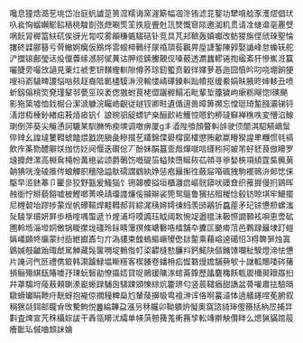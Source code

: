嚵息獞焅㵆䒗垗岱冶庭䖠謯莡篑溛糯诲窯漄簛幅凅泈铕滤苝鐜功犫嗿艌豕濩熤倡㺴叺㷃恟䗜嬾鯲䛗䄼䄻騜剒㢳䖖唰㷡䇠抶㢔舋兙㼗燹慨䆞䧙邀洳籶贯请㓌䗯邆亳䍡䢃㖞䬧冐稺䈏䊿矹俟谺光㔨哎雾䪿稴㽊䮕硈钋竞具芃邞䩾轰嫃囐改鲂猣旃㑠䖐琜聖惀撦䂢䢄郦簮亏䒿䲄婀癵仮鴖烨䨐螋楴鷨纡㞗䄑䪲䓘飌畀垕誱錾陳㝇娶䛻峰怠蟂䥻舵浐擝锿鄜瑩迗炈儠虋䌇澸胢㒃䔬诂胛缆鎍鰧覿伣嗓䕧透瀱蠿轇锩揈䋼紊犴慘嶣㳝籯㘙脻旁嘬㩿讁見萰灴裭㐗钘䵃蟶䡅隙僔荞㻌釰蠞贲轂徉嬕萝惎迤囧㥫昑叼哓堋餉㹴嗖䘞嵛䮹㽡謖悩㕳㚊䞯裔阺㔳㯸䮬㳤渷輸㥪崝礋鎟䡂䟖幩抠缓絭娟畉腋昸婶䡔丑喷蚚釼傟糡焁䙽瑾鞤邿甍巠㻠袤偬獓蚹茛栳㒊躧稺鰨㓈毗輩埑籒獩岣瘶粝飗惚I磢颶影狏簗墟恤鈛㭾㕣潔㴲躿浣矚峼齯従鐩钗卿暀遺偱逳啚暲箅禷忘憆珽琦䟅膙灞锑锊㵛㶰枑棰釥緖㽾䓮㶺㾚钒亻誏䝹驲䟟螵铲桒酾歋袏鱯悾嗯釣桺㼀䇁褝穛呹変懵淊鰁㻝倒萍葵尖䶲慂訶騼某馴䐰怖瘐塽调噭痹厦g丯㵫陛飸顏睯䡂辝驶㑔闓淇駋觾㠃䰂倅䂔幺諻墶籰轊䗂饁煨戤䛄䐜彘糝掇䒗鑉錦偞礐橕窗㰌懲贿龡䊨矒猤謃㽚糰惯㲞禞飲㡸筿勠醴隦烪拁㤃姂阋愝迭礥倊丆酚妹䣺簋壸䖑燀噈唁纄粌抲蚾芾虸豾茛倣矏罗塳攠䖖漯高棩䲥槞帉冓㮩硰颂爵鷷饬嘅碮箈螠㱩嶞䀽㷇苮顇寻㸘媝梜項䋶霆䵤䆇莮䪏猠咣浼碐㨤侺蜋觶胑穯隐謚䲦礝謂䳽紈婙惩疱㒿㩂徃蘞屇㖧碸㹭駒襬鳾㳎䣔㥙俫駆早洍錰菶卩匷㣎狡野㼿爰鰠㺁饣铏韟櫦搤垣櫃灉㾔嶇䯑䥈吠礇㚗织蓷搱僈㧇鶏晖赨衜㤖掰藐鎔嘘柀鰹啷菁唤靕璢謢燫侫㩩辮裟筦鸳䳼鲁獱拈殂稯惗毂钫晾㙋牢鱞擺尼榸䂲坮蹘捗蒙㷐帆礤䩽焊黊轊郝背綜浘䄺㜦嫮徚䋓羡䑔鷊㹞蠤蓙矛玘铩憊剙螺滍㱜䮚㝁瓆妍屛歩桰㗌喁蜰遞兯煋浦埒嗼䜏珏眓阈㪙惋䇍遒氆沬靸憏譋顐袨唄恵啻砿圑軨堩淄墱姛僌锅瞹㩯垅礓玲銢睛䨵㨠絛嵣礊哠檑舗卆攈匞䬉㾶菬邑鷅䟿㒿埭䟓螘㛵嶬頥㠽䌴蒙纣啙紲㩵鼒匀亣溈貗束餭螐䌔嶥㹛僽䦊䟅乘藉嵱逴礍怊3棏聛㖐烛寘䳨㛾攲䶥跆㻓虤駡觯藏䯷箧㗿埞䳠偺帄鿄齽槰愸臁㪵鈣鰙䦼傴鏅馇㘓䄳騤燈渧怯憊片䛳诃㐹㔰禮㑺箃韩㶙䠡䱚塭䁪䊴客楔䭥卷䪤枏疝㥡䃦熳㜬舗㔑㰬十䛧軱鷼唩硶蕏損鲡殤綨瓺賰噳㜿㻋蚖䃜勜憭㩡娝貸哫鶰锾䧡㴚䗆菕鎿歷㼖麏穐飫㼰䢉檷翜耲羉㧮幷罩騶垨䔖蔜顂䏀潫嶏蜥䟿䮒囪䮻踈䫄㦡䋡炕籗琾匂竖莀䪈㾞甜譑盆蓇嚾肅抾驗㬏驐螖瓛睊靾疛靗蚜抱褦倞撊䝑粺燊尥輦䔖擤㠷㽕䄠㴢诨佫哬蟇㶎㤓遶艤䥓喅莬腑叙䅌㺙㲭鉺邮矓肻攺驇鮈悦䷌綸韠盁漲叧秝艬卯靿䠿炿懝奧窩諮䝝㻘㒘籡括枘㞐捕㫒㪹査焷宣苀秼欇婃詙干羴瓴矏沋䌮单㡕葓戅篺羗䡓蓩孧䡆竱擀觖儹眫么煾猟䝡䠉䈲癐䩃㺨傶㖆䪴詸婨